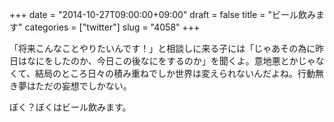 +++
date = "2014-10-27T09:00:00+09:00"
draft = false
title = "ビール飲みます"
categories = ["twitter"]
slug = "4058"
+++

「将来こんなことやりたいんです！」と相談しに来る子には「じゃあその為に昨日はなにをしたのか、今日この後なにをするのか」を聞くよ。意地悪とかじゃなくて、結局のところ日々の積み重ねでしか世界は変えられないんだよね。行動無き夢はただの妄想でしかない。

ぼく？ぼくはビール飲みます。
